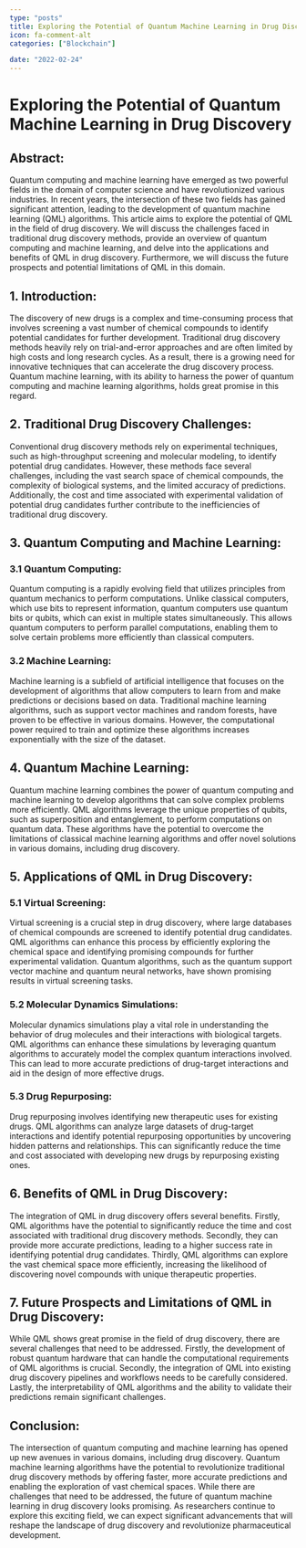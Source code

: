 ```yaml
---
type: "posts"
title: Exploring the Potential of Quantum Machine Learning in Drug Discovery
icon: fa-comment-alt
categories: ["Blockchain"]

date: "2022-02-24"
---
```




# Exploring the Potential of Quantum Machine Learning in Drug Discovery

## Abstract:

Quantum computing and machine learning have emerged as two powerful fields in the domain of computer science and have revolutionized various industries. In recent years, the intersection of these two fields has gained significant attention, leading to the development of quantum machine learning (QML) algorithms. This article aims to explore the potential of QML in the field of drug discovery. We will discuss the challenges faced in traditional drug discovery methods, provide an overview of quantum computing and machine learning, and delve into the applications and benefits of QML in drug discovery. Furthermore, we will discuss the future prospects and potential limitations of QML in this domain.

## 1. Introduction:

The discovery of new drugs is a complex and time-consuming process that involves screening a vast number of chemical compounds to identify potential candidates for further development. Traditional drug discovery methods heavily rely on trial-and-error approaches and are often limited by high costs and long research cycles. As a result, there is a growing need for innovative techniques that can accelerate the drug discovery process. Quantum machine learning, with its ability to harness the power of quantum computing and machine learning algorithms, holds great promise in this regard.

## 2. Traditional Drug Discovery Challenges:

Conventional drug discovery methods rely on experimental techniques, such as high-throughput screening and molecular modeling, to identify potential drug candidates. However, these methods face several challenges, including the vast search space of chemical compounds, the complexity of biological systems, and the limited accuracy of predictions. Additionally, the cost and time associated with experimental validation of potential drug candidates further contribute to the inefficiencies of traditional drug discovery.

## 3. Quantum Computing and Machine Learning:

### 3.1 Quantum Computing:

Quantum computing is a rapidly evolving field that utilizes principles from quantum mechanics to perform computations. Unlike classical computers, which use bits to represent information, quantum computers use quantum bits or qubits, which can exist in multiple states simultaneously. This allows quantum computers to perform parallel computations, enabling them to solve certain problems more efficiently than classical computers.

### 3.2 Machine Learning:

Machine learning is a subfield of artificial intelligence that focuses on the development of algorithms that allow computers to learn from and make predictions or decisions based on data. Traditional machine learning algorithms, such as support vector machines and random forests, have proven to be effective in various domains. However, the computational power required to train and optimize these algorithms increases exponentially with the size of the dataset.

## 4. Quantum Machine Learning:

Quantum machine learning combines the power of quantum computing and machine learning to develop algorithms that can solve complex problems more efficiently. QML algorithms leverage the unique properties of qubits, such as superposition and entanglement, to perform computations on quantum data. These algorithms have the potential to overcome the limitations of classical machine learning algorithms and offer novel solutions in various domains, including drug discovery.

## 5. Applications of QML in Drug Discovery:

### 5.1 Virtual Screening:

Virtual screening is a crucial step in drug discovery, where large databases of chemical compounds are screened to identify potential drug candidates. QML algorithms can enhance this process by efficiently exploring the chemical space and identifying promising compounds for further experimental validation. Quantum algorithms, such as the quantum support vector machine and quantum neural networks, have shown promising results in virtual screening tasks.

### 5.2 Molecular Dynamics Simulations:

Molecular dynamics simulations play a vital role in understanding the behavior of drug molecules and their interactions with biological targets. QML algorithms can enhance these simulations by leveraging quantum algorithms to accurately model the complex quantum interactions involved. This can lead to more accurate predictions of drug-target interactions and aid in the design of more effective drugs.

### 5.3 Drug Repurposing:

Drug repurposing involves identifying new therapeutic uses for existing drugs. QML algorithms can analyze large datasets of drug-target interactions and identify potential repurposing opportunities by uncovering hidden patterns and relationships. This can significantly reduce the time and cost associated with developing new drugs by repurposing existing ones.

## 6. Benefits of QML in Drug Discovery:

The integration of QML in drug discovery offers several benefits. Firstly, QML algorithms have the potential to significantly reduce the time and cost associated with traditional drug discovery methods. Secondly, they can provide more accurate predictions, leading to a higher success rate in identifying potential drug candidates. Thirdly, QML algorithms can explore the vast chemical space more efficiently, increasing the likelihood of discovering novel compounds with unique therapeutic properties.

## 7. Future Prospects and Limitations of QML in Drug Discovery:

While QML shows great promise in the field of drug discovery, there are several challenges that need to be addressed. Firstly, the development of robust quantum hardware that can handle the computational requirements of QML algorithms is crucial. Secondly, the integration of QML into existing drug discovery pipelines and workflows needs to be carefully considered. Lastly, the interpretability of QML algorithms and the ability to validate their predictions remain significant challenges.

## Conclusion:

The intersection of quantum computing and machine learning has opened up new avenues in various domains, including drug discovery. Quantum machine learning algorithms have the potential to revolutionize traditional drug discovery methods by offering faster, more accurate predictions and enabling the exploration of vast chemical spaces. While there are challenges that need to be addressed, the future of quantum machine learning in drug discovery looks promising. As researchers continue to explore this exciting field, we can expect significant advancements that will reshape the landscape of drug discovery and revolutionize pharmaceutical development.